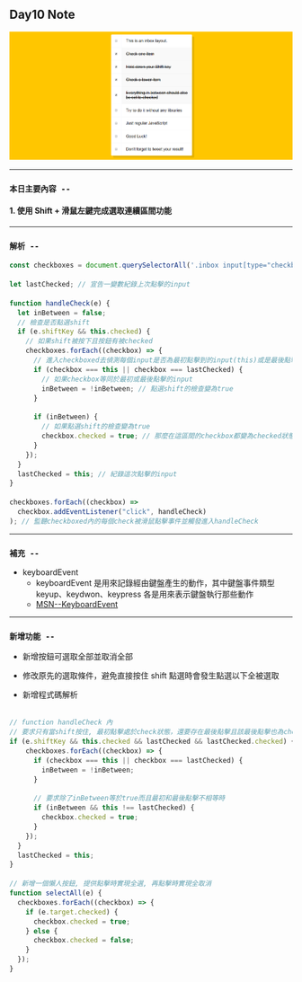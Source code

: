 ## **Day10 Note**

<div align=center><img src="hold_shift_and_check_checkboxes.png" width=800></div>

---

### `本日主要內容 --`

#### 1. 使用 Shift + 滑鼠左鍵完成選取連續區間功能

---

### `解析 --`

```js
const checkboxes = document.querySelectorAll('.inbox input[type="checkbox"]'); // 選取class=inbox內所有input中的checkbox

let lastChecked; // 宣告一變數紀錄上次點擊的input

function handleCheck(e) {
  let inBetween = false;
  // 檢查是否點選shift
  if (e.shiftKey && this.checked) {
    // 如果shift被按下且按鈕有被checked
    checkboxes.forEach((checkbox) => {
      // 進入checkboxed去偵測每個input是否為最初點擊到的input(this)或是最後點擊的input(lastChecked)
      if (checkbox === this || checkbox === lastChecked) {
        // 如果checkbox等同於最初或最後點擊的input
        inBetween = !inBetween; // 點選shift的檢查變為true
      }

      if (inBetween) {
        // 如果點選shift的檢查變為true
        checkbox.checked = true; // 那麼在這區間的checkbox都變為checked狀態
      }
    });
  }
  lastChecked = this; // 紀錄這次點擊的input
}

checkboxes.forEach((checkbox) =>
  checkbox.addEventListener("click", handleCheck)
); // 監聽checkboxed內的每個check被滑鼠點擊事件並觸發進入handleCheck
```

---

### **`補充 --`**

- keyboardEvent
  - keyboardEvent 是用來記錄經由鍵盤產生的動作，其中鍵盤事件類型 keyup、keydwon、keypress 各是用來表示鍵盤執行那些動作
  - [MSN--KeyboardEvent](https://developer.mozilla.org/en-US/docs/Web/API/KeyboardEvent)

---

### **`新增功能 --`**

- 新增按鈕可選取全部並取消全部
- 修改原先的選取條件，避免直接按住 shift 點選時會發生點選以下全被選取

- 新增程式碼解析

```js

// function handleCheck 內
// 要求只有當shift按住, 最初點擊處於check狀態，還要存在最後點擊且該最後點擊也為check時才進入
if (e.shiftKey && this.checked && lastChecked && lastChecked.checked) {
    checkboxes.forEach((checkbox) => {
      if (checkbox === this || checkbox === lastChecked) {
        inBetween = !inBetween;
      }

      // 要求除了inBetween等於true而且最初和最後點擊不相等時
      if (inBetween && this !== lastChecked) {
        checkbox.checked = true;
      }
    });
  }
  lastChecked = this;
}

// 新增一個懶人按鈕, 提供點擊時實現全選, 再點擊時實現全取消
function selectAll(e) {
  checkboxes.forEach((checkbox) => {
    if (e.target.checked) {
      checkbox.checked = true;
    } else {
      checkbox.checked = false;
    }
  });
}

```
